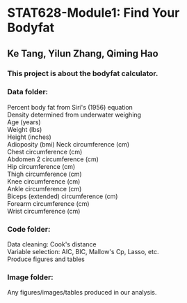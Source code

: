 # STAT628-Module1: Find Your Bodyfat
## Ke Tang, Yilun Zhang, Qiming Hao
### This project is about the bodyfat calculator.
### Data folder:
Percent body fat from Siri's (1956) equation  
Density determined from underwater weighing  
Age (years)  
Weight (lbs)  
Height (inches)  
Adioposity (bmi)
Neck circumference (cm)  
Chest circumference (cm)  
Abdomen 2 circumference (cm)  
Hip circumference (cm)  
Thigh circumference (cm)  
Knee circumference (cm)  
Ankle circumference (cm)  
Biceps (extended) circumference (cm)  
Forearm circumference (cm)  
Wrist circumference (cm) 
### Code folder:
Data cleaning: Cook's distance    
Variable selection: AIC, BIC, Mallow's Cp, Lasso, etc.    
Produce figures and tables    
### Image folder:
Any figures/images/tables produced in our analysis.
